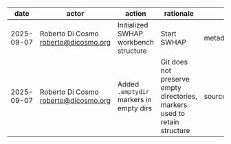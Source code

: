 | date       | actor                                  | action                                | rationale  | artifacts |
|------------|----------------------------------------|---------------------------------------|------------|-----------|
| 2025-09-07 | Roberto Di Cosmo <roberto@dicosmo.org> | Initialized SWHAP workbench structure | Start SWHAP| metadata/*|
| 2025-09-07 | Roberto Di Cosmo <roberto@dicosmo.org> | Added `.emptydir` markers in empty dirs| Git does not preserve empty directories, markers used to retain structure | source_code/*/.emptydir |
